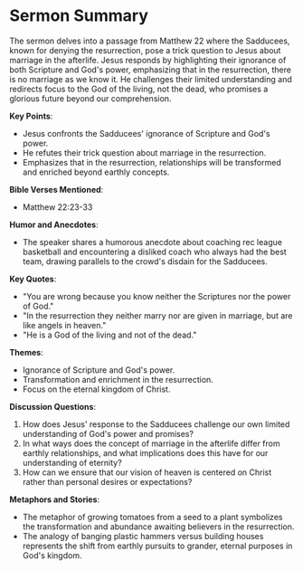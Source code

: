 # **Sermon Summary**

The sermon delves into a passage from Matthew 22 where the Sadducees, known for denying the resurrection, pose a trick question to Jesus about marriage in the afterlife. Jesus responds by highlighting their ignorance of both Scripture and God's power, emphasizing that in the resurrection, there is no marriage as we know it. He challenges their limited understanding and redirects focus to the God of the living, not the dead, who promises a glorious future beyond our comprehension.

**Key Points**:

- Jesus confronts the Sadducees' ignorance of Scripture and God's power.
- He refutes their trick question about marriage in the resurrection.
- Emphasizes that in the resurrection, relationships will be transformed and enriched beyond earthly concepts.

**Bible Verses Mentioned**:

- Matthew 22:23-33

**Humor and Anecdotes**:

- The speaker shares a humorous anecdote about coaching rec league basketball and encountering a disliked coach who always had the best team, drawing parallels to the crowd's disdain for the Sadducees.

**Key Quotes**:

- "You are wrong because you know neither the Scriptures nor the power of God."
- "In the resurrection they neither marry nor are given in marriage, but are like angels in heaven."
- "He is a God of the living and not of the dead."

**Themes**:

- Ignorance of Scripture and God's power.
- Transformation and enrichment in the resurrection.
- Focus on the eternal kingdom of Christ.

**Discussion Questions**:

1. How does Jesus' response to the Sadducees challenge our own limited understanding of God's power and promises?
2. In what ways does the concept of marriage in the afterlife differ from earthly relationships, and what implications does this have for our understanding of eternity?
3. How can we ensure that our vision of heaven is centered on Christ rather than personal desires or expectations?

**Metaphors and Stories**:

- The metaphor of growing tomatoes from a seed to a plant symbolizes the transformation and abundance awaiting believers in the resurrection.
- The analogy of banging plastic hammers versus building houses represents the shift from earthly pursuits to grander, eternal purposes in God's kingdom.
